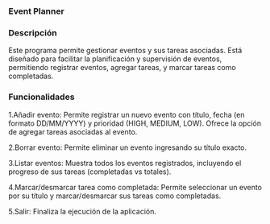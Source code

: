 ### Event Planner

### Descripción
Este programa permite gestionar eventos y sus tareas asociadas. 
Está diseñado para facilitar la planificación y supervisión de eventos,
permitiendo registrar eventos, agregar tareas, y marcar tareas como completadas.

### Funcionalidades

1.Añadir evento:
Permite registrar un nuevo evento con título, fecha (en formato DD/MM/YYYY) y prioridad (HIGH, MEDIUM, LOW).
Ofrece la opción de agregar tareas asociadas al evento.

2.Borrar evento:
Permite eliminar un evento ingresando su título exacto.

3.Listar eventos:
Muestra todos los eventos registrados, incluyendo el progreso de sus tareas (completadas vs totales).

4.Marcar/desmarcar tarea como completada:
Permite seleccionar un evento por su título y marcar/desmarcar sus tareas como completadas.

5.Salir:
Finaliza la ejecución de la aplicación.